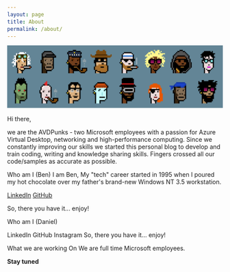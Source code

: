 ```yaml
---
layout: page
title: About
permalink: /about/
---
```


![AVDpunks](assets/img/avdpunks.png)

Hi there, 

we are the AVDPunks - two Microsoft employees with a passion for Azure Virtual Desktop, networking and high-performance computing. 
Since we constantly improving our skills we started this personal blog to develop and train coding, writing and knowledge sharing skills. Fingers crossed all our code/samples as accurate as possible. 

Who am I (Ben)
I am Ben, My "tech" career started in 1995 when I poured my hot chocolate over my father's brand-new Windows NT 3.5 workstation.

[LinkedIn](https://www.linkedin.com/in/ben-martin-baur/)
[GitHub](https://github.com/BenMartinBaur)

So, there you have it... enjoy!

Who am I (Daniel)

LinkedIn
GitHub
Instagram
So, there you have it... enjoy!

What we are working On
We are full time Microsoft employees.

**Stay tuned**
